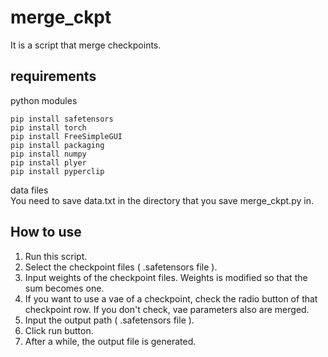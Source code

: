 # merge_ckpt
It is a script that merge checkpoints.
## requirements
python modules
```
pip install safetensors
pip install torch
pip install FreeSimpleGUI
pip install packaging
pip install numpy
pip install plyer
pip install pyperclip
```
data files  
You need to save data.txt in the directory that you save merge_ckpt.py in.
## How to use
1. Run this script.
2. Select the checkpoint files ( .safetensors file ).
3. Input weights of the checkpoint files. Weights is modified so that the sum becomes one.
4. If you want to use a vae of a checkpoint, check the radio button of that checkpoint row. If you don't check, vae parameters also are merged.
5. Input the output path ( .safetensors file ).
6. Click run button.
7. After a while, the output file is generated.
   
